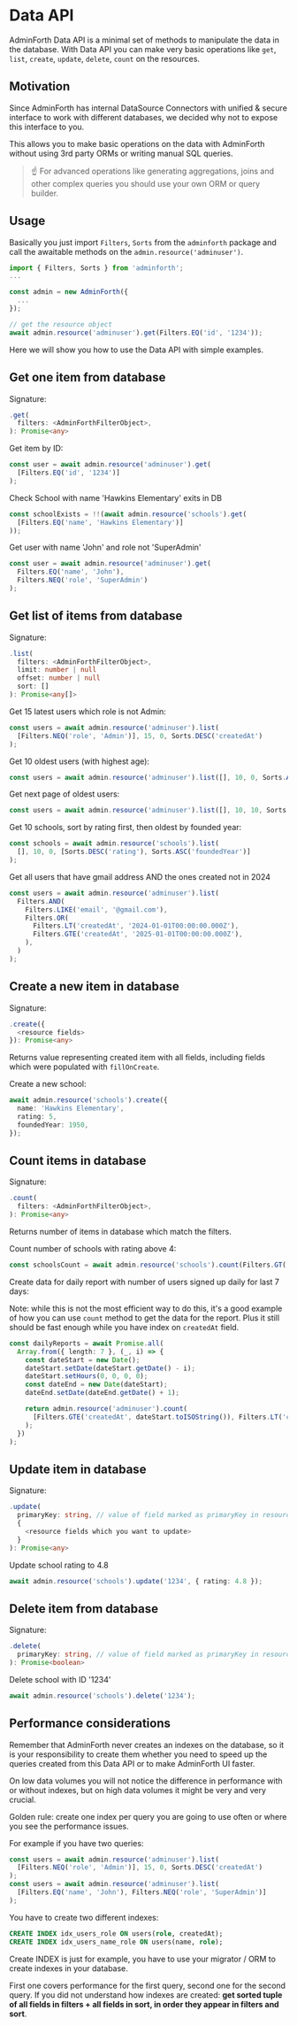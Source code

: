 # Data API

AdminForth Data API is a minimal set of methods to manipulate the data in the database. 
With Data API you can make very basic operations like `get`, `list`, `create`, `update`, `delete`, `count` on the resources.

## Motivation

Since AdminForth has internal DataSource Connectors with unified & secure interface to work with different databases, we decided
why not to expose this interface to you. 

This allows you to make basic operations on the data with AdminForth without using 3rd party ORMs or writing manual SQL queries.

> ☝️ For advanced operations like generating aggregations, joins and other complex queries you should use your own ORM or query builder.

## Usage

Basically you just import `Filters`, `Sorts` from the `adminforth` package and call the awaitable methods on the `admin.resource('adminuser')`.

```ts
import { Filters, Sorts } from 'adminforth';
...

const admin = new AdminForth({
  ...
});

// get the resource object
await admin.resource('adminuser').get(Filters.EQ('id', '1234'));
```

Here we will show you how to use the Data API with simple examples.

## Get one item from database


Signature:

```ts
.get(
  filters: <AdminForthFilterObject>,
): Promise<any>
```

Get item by ID:

```ts
const user = await admin.resource('adminuser').get(
  [Filters.EQ('id', '1234')]
);
```

Check School with name 'Hawkins Elementary' exits in DB

```ts
const schoolExists = !!(await admin.resource('schools').get(
  [Filters.EQ('name', 'Hawkins Elementary')]
));
```


Get user with name 'John' and role not 'SuperAdmin'

```ts
const user = await admin.resource('adminuser').get(
  Filters.EQ('name', 'John'), 
  Filters.NEQ('role', 'SuperAdmin')
);
```

## Get list of items from database


Signature:

```ts
.list(
  filters: <AdminForthFilterObject>,
  limit: number | null
  offset: number | null
  sort: []
): Promise<any[]>
```

Get 15 latest users which role is not Admin:

```ts
const users = await admin.resource('adminuser').list(
  [Filters.NEQ('role', 'Admin')], 15, 0, Sorts.DESC('createdAt')
);
```

Get 10 oldest users (with highest age):

```ts
const users = await admin.resource('adminuser').list([], 10, 0, Sorts.ASC('age'));
```

Get next page of oldest users:

```ts
const users = await admin.resource('adminuser').list([], 10, 10, Sorts.ASC('age'));
```

Get 10 schools, sort by rating first, then oldest by founded year:

```ts
const schools = await admin.resource('schools').list(
  [], 10, 0, [Sorts.DESC('rating'), Sorts.ASC('foundedYear')]
);
```

Get all users that have gmail address AND the ones created not in 2024

```ts
const users = await admin.resource('adminuser').list(
  Filters.AND(
    Filters.LIKE('email', '@gmail.com'),
    Filters.OR(
      Filters.LT('createdAt', '2024-01-01T00:00:00.000Z'),
      Filters.GTE('createdAt', '2025-01-01T00:00:00.000Z'),
    ),
  )
);
```

## Create a new item in database

Signature:

```ts
.create({
  <resource fields>
}): Promise<any>
```

Returns value representing created item with all fields, including fields which were populated with `fillOnCreate`.

Create a new school:

```ts
await admin.resource('schools').create({
  name: 'Hawkins Elementary',
  rating: 5,
  foundedYear: 1950,
});
```

## Count items in database

Signature:

```ts
.count(
  filters: <AdminForthFilterObject>,
): Promise<any>
```

Returns number of items in database which match the filters.

Count number of schools with rating above 4:

```ts
const schoolsCount = await admin.resource('schools').count(Filters.GT('rating', 4));
```

Create data for daily report with number of users signed up daily for last 7 days:

Note: while this is not the most efficient way to do this, it's a good example of how you can use `count` method to get the data for the report.
Plus it still should be fast enough while you have index on `createdAt` field.

```ts
const dailyReports = await Promise.all(
  Array.from({ length: 7 }, (_, i) => {
    const dateStart = new Date();
    dateStart.setDate(dateStart.getDate() - i);
    dateStart.setHours(0, 0, 0, 0);
    const dateEnd = new Date(dateStart);
    dateEnd.setDate(dateEnd.getDate() + 1);

    return admin.resource('adminuser').count(
      [Filters.GTE('createdAt', dateStart.toISOString()), Filters.LT('createdAt', dateEnd.toISOString())]
    );
  })
);
```

## Update item in database

Signature:

```ts
.update(
  primaryKey: string, // value of field marked as primaryKey in resource configuration
  {
    <resource fields which you want to update>
  }
): Promise<any>
```

Update school rating to 4.8

```ts
await admin.resource('schools').update('1234', { rating: 4.8 });
```

## Delete item from database

Signature:

```ts
.delete(
  primaryKey: string, // value of field marked as primaryKey in resource configuration
): Promise<boolean>
```

Delete school with ID '1234'

```ts
await admin.resource('schools').delete('1234');
```


## Performance considerations

Remember that AdminForth never creates an indexes on the database, so it is your responsibility to create them whether you need to speed up
the queries created from this Data API or to make AdminForth UI faster.

On low data volumes you will not notice the difference in performance with or without indexes, but on high data volumes it might be very and  very crucial.

Golden rule: create one index per query you are going to use often or where you see the performance issues.

For example if you have two queries:

```ts
const users = await admin.resource('adminuser').list(
  [Filters.NEQ('role', 'Admin')], 15, 0, Sorts.DESC('createdAt')
);
const users = await admin.resource('adminuser').list(
  [Filters.EQ('name', 'John'), Filters.NEQ('role', 'SuperAdmin')]
);
```
You have to create two different indexes:

```sql
CREATE INDEX idx_users_role ON users(role, createdAt);
CREATE INDEX idx_users_name_role ON users(name, role);
```

Create INDEX is just for example, you have to use your migrator / ORM to create indexes in your database.

First one covers performance for the first query, second one for the second query. 
If you did not understand how indexes are created: **get sorted tuple of all fields in filters + all fields in sort,
in order they appear in filters and sort**.
